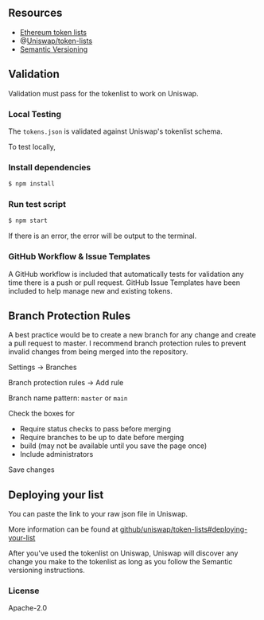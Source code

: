 ## Resources

- [Ethereum token lists](https://tokenlists.org/)
- @[Uniswap/token-lists](https://github.com/Uniswap/token-lists)
- [Semantic Versioning](https://github.com/Uniswap/token-lists/blob/master/README.md#semantic-versioning)

## Validation

Validation must pass for the tokenlist to work on Uniswap.

### Local Testing

The `tokens.json` is validated against Uniswap's tokenlist schema.

To test locally,

### Install dependencies

```bash
$ npm install
```

### Run test script

```bash
$ npm start
```

If there is an error, the error will be output to the terminal.

### GitHub Workflow & Issue Templates

A GitHub workflow is included that automatically tests for validation
any time there is a push or pull request.
GitHub Issue Templates have been included to help manage new and
existing tokens.

## Branch Protection Rules

A best practice would be to create a new branch for any change and
create a pull request to master. I recommend branch protection rules to
prevent invalid changes from being merged into the repository.

Settings -> Branches

Branch protection rules -> Add rule

Branch name pattern: `master` or `main`

Check the boxes for

- Require status checks to pass before merging
- Require branches to be up to date before merging
- build (may not be available until you save the page once)
- Include administrators

Save changes

## Deploying your list

You can paste the link to your raw json file in Uniswap.

More information can be found at
[github/uniswap/token-lists#deploying-your-list](https://github.com/Uniswap/token-lists#deploying-your-list)

After you've used the tokenlist on Uniswap, Uniswap will discover any
change you make to the tokenlist as long as you follow the Semantic
versioning instructions.

### License

Apache-2.0
